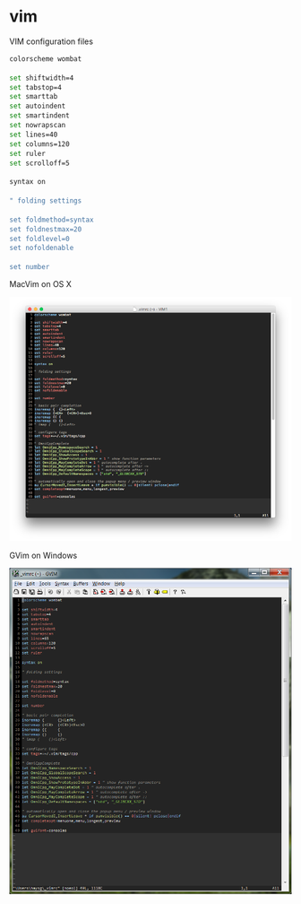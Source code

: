 # vim
VIM configuration files

```bash
colorscheme wombat

set shiftwidth=4
set tabstop=4
set smarttab
set autoindent
set smartindent
set nowrapscan
set lines=40
set columns=120
set ruler
set scrolloff=5

syntax on

" folding settings

set foldmethod=syntax
set foldnestmax=20
set foldlevel=0
set nofoldenable

set number
```

MacVim on OS X 

![](https://github.com/gkhays/vim/blob/master/images/MacVim.png)

GVim on Windows

![](https://github.com/gkhays/vim/blob/master/images/GVim%20ScreenShot.png)
